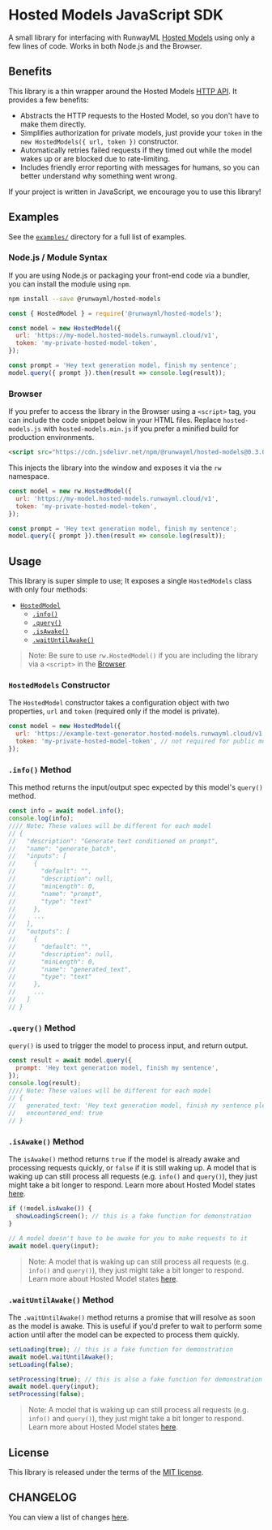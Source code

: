# Hosted Models JavaScript SDK

A small library for interfacing with RunwayML [Hosted Models](https://learn.runwayml.com/#/how-to/hosted-models) using only a few lines of code. Works in both Node.js and the Browser.

## Benefits

This library is a thin wrapper around the Hosted Models [HTTP API](https://learn.runwayml.com/#/how-to/hosted-models?id=http-api). It provides a few benefits:

- Abstracts the HTTP requests to the Hosted Model, so you don't have to make them directly.
- Simplifies authorization for private models, just provide your `token` in the `new HostedModels({ url, token })` constructor.
- Automatically retries failed requests if they timed out while the model wakes up or are blocked due to rate-limiting.
- Includes friendly error reporting with messages for humans, so you can better understand why something went wrong.

If your project is written in JavaScript, we encourage you to use this library!

## Examples

See the [`examples/`](examples) directory for a full list of examples.

### Node.js / Module Syntax

If you are using Node.js or packaging your front-end code via a bundler, you can install the module using `npm`.

```bash
npm install --save @runwayml/hosted-models
```

```javascript
const { HostedModel } = require('@runwayml/hosted-models');

const model = new HostedModel({
  url: 'https://my-model.hosted-models.runwayml.cloud/v1',
  token: 'my-private-hosted-model-token',
});

const prompt = 'Hey text generation model, finish my sentence';
model.query({ prompt }).then(result => console.log(result));
```

### Browser

If you prefer to access the library in the Browser using a `<script>` tag, you can include the code snippet below in your HTML files. Replace `hosted-models.js` with `hosted-models.min.js` if you prefer a minified build for production environments.

```html
<script src="https://cdn.jsdelivr.net/npm/@runwayml/hosted-models@0.3.0/dist/hosted-models.js"></script>
```

This injects the library into the window and exposes it via the `rw` namespace.

```javascript
const model = new rw.HostedModel({
  url: 'https://my-model.hosted-models.runwayml.cloud/v1',
  token: 'my-private-hosted-model-token',
});

const prompt = 'Hey text generation model, finish my sentence';
model.query({ prompt }).then(result => console.log(result));
```

## Usage

This library is super simple to use; It exposes a single `HostedModels` class with only four methods:

- [`HostedModel`](#hostedmodels-constructor)
  - [`.info()`](#info-method)
  - [`.query()`](#query-method)
  - [`.isAwake()`](#isAwake-method)
  - [`.waitUntilAwake()`](#waitUntilAwake-method)

> Note: Be sure to use `rw.HostedModel()` if you are including the library via a `<script>` in the [Browser](#browser).

### `HostedModels` Constructor

The `HostedModel` constructor takes a configuration object with two properties, `url` and `token` (required only if the model is private).

```javascript
const model = new HostedModel({
  url: 'https://example-text-generator.hosted-models.runwayml.cloud/v1',
  token: 'my-private-hosted-model-token', // not required for public models
});
```

### `.info()` Method

This method returns the input/output spec expected by this model's `query()` method.

```javascript
const info = await model.info();
console.log(info);
//// Note: These values will be different for each model
// {
//   "description": "Generate text conditioned on prompt",
//   "name": "generate_batch",
//   "inputs": [
//     {
//       "default": "",
//       "description": null,
//       "minLength": 0,
//       "name": "prompt",
//       "type": "text"
//     },
//     ...
//   ],
//   "outputs": [
//     {
//       "default": "",
//       "description": null,
//       "minLength": 0,
//       "name": "generated_text",
//       "type": "text"
//     },
//     ...
//   ]
// }
```

### `.query()` Method

`query()` is used to trigger the model to process input, and return output.

```javascript
const result = await model.query({
  prompt: 'Hey text generation model, finish my sentence',
});
console.log(result);
//// Note: These values will be different for each model
// {
//   generated_text: 'Hey text generation model, finish my sentence please.',
//   encountered_end: true
// }
```

### `.isAwake()` Method

The `isAwake()` method returns `true` if the model is already awake and processing requests quickly, or `false` if it is still waking up. A model that is waking up can still process all requests (e.g. `info()` and `query()`), they just might take a bit longer to respond. Learn more about Hosted Model states [here](https://learn.runwayml.com/#/how-to/hosted-models?id=asleep-awakening-and-awake-states).

```javascript
if (!model.isAwake()) {
  showLoadingScreen(); // this is a fake function for demonstration
}

// A model doesn't have to be awake for you to make requests to it
await model.query(input);
```

> Note: A model that is waking up can still process all requests (e.g. `info()` and `query()`), they just might take a bit longer to respond. Learn more about Hosted Model states [here](https://learn.runwayml.com/#/how-to/hosted-models?id=asleep-awakening-and-awake-states).

### `.waitUntilAwake()` Method

The `.waitUntilAwake()` method returns a promise that will resolve as soon as the model is awake. This is useful if you'd prefer to wait to perform some action until after the model can be expected to process them quickly.

```javascript
setLoading(true); // this is a fake function for demonstration
await model.waitUntilAwake();
setLoading(false);

setProcessing(true); // this is also a fake function for demonstration
await model.query(input);
setProcessing(false);
```

> Note: A model that is waking up can still process all requests (e.g. `info()` and `query()`), they just might take a bit longer to respond. Learn more about Hosted Model states [here](https://learn.runwayml.com/#/how-to/hosted-models?id=asleep-awakening-and-awake-states).

## License

This library is released under the terms of the [MIT license](LICENSE).

## CHANGELOG

You can view a list of changes [here](CHANGELOG.md).
